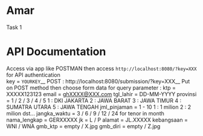 # Amar
 Task 1

# API Documentation
Access via app like POSTMAN then access `http://localhost:8080/?key=XXX` for API authentication<br>
	key = `YOURKEY`__
POST : http://localhost:8080/submission/?key=XXX__
Put on POST method then choose form data for query parameter :
	ktp = XXXXX123123
	email = ghXXXX@XXX.com
	tgl_lahir = DD-MM-YYYY
	provinsi = 1 / 2 / 3 / 4 / 5
		1 : DKI JAKARTA
		2 : JAWA BARAT
		3 : JAWA TIMUR
		4 : SUMATRA UTARA
		5 : JAWA TENGAH
	jml_pinjaman = 1 - 10
		1 : 1 milion
		2 : 2 milion dst...
	jangka_waktu = 3 / 6 / 9 / 12 / 24 for tenor in month
	nama_lengkap = GERXXXXX
	jk = L / P
	alamat = JL.XXXXX
	kebangsaan = WNI / WNA
	gmb_ktp = empty / X.jpg
	gmb_diri = empty / Z.jpg 
